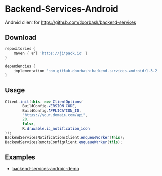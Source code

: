 # Backend-Services-Android

Android client for https://github.com/doorbash/backend-services

## Download

```groovy
repositories {
    maven { url 'https://jitpack.io' }
}

dependencies {
    implementation 'com.github.doorbash:backend-services-android:1.3.2'
}
```

## Usage
```java
Client.init(this, new ClientOptions(
        BuildConfig.VERSION_CODE,
        BuildConfig.APPLICATION_ID,
        "https://your.domain.com/api",
        20,
        false,
        R.drawable.ic_notification_icon
));
BackendServicesNotificationsClient.enqueueWorker(this);
BackendServicesRemoteConfigClient.enqueueWorker(this);
```

## Examples
- [backend-services-android-demo](https://github.com/doorbash/backend-services-android-demo)